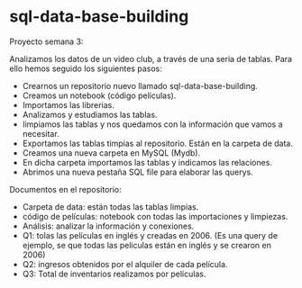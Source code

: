 # sql-data-base-building

Proyecto semana 3: 

Analizamos los datos de un video club, a través de una seria de tablas. Para ello hemos seguido los siguientes pasos: 

- Crearnos un repositorio nuevo llamado sql-data-base-building. 
- Creamos un notebook (código películas). 
- Importamos las librerias.
- Analizamos y estudiamos las tablas. 
- limpiamos las tablas y nos quedamos con la información que vamos a necesitar. 
- Exportamos las tablas timpias al repositorio. Están en la carpeta de data. 
- Creamos una nueva carpeta en MySQL (Mydb). 
- En dicha carpeta importamos las tablas y indicamos las relaciones. 
- Abrimos una nueva pestaña SQL file para elaborar las querys. 

Documentos en el repositorio: 

- Carpeta de data: están todas las tablas limpias. 
- código de películas: notebook con todas las importaciones y limpiezas. 
- Análisis: analizar la información y conexiones. 
- Q1: tolas las películas en inglés y creadas en 2006. (Es una query de ejemplo, se que todas las peliculas están en inglés y se crearon en 2006)
- Q2: ingresos obtenidos por el alquiler de cada película. 
- Q3: Total de inventarios realizamos por películas. 